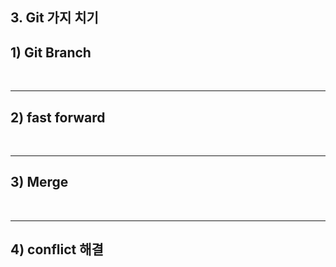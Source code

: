 ## 3. Git 가지 치기
## 1) Git Branch

<br>
<hr>

## 2) fast forward

<br>
<hr>

## 3) Merge

<br>
<hr>

## 4) conflict 해결

